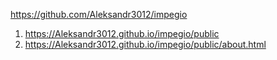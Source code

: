 <https://github.com/Aleksandr3012/impegio>
1. <https://Aleksandr3012.github.io/impegio/public>
1. <https://Aleksandr3012.github.io/impegio/public/about.html>
